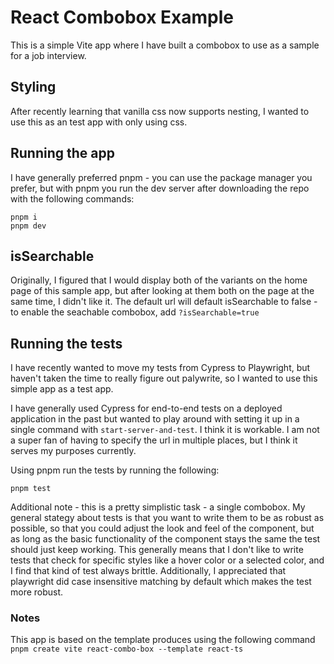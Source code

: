 # React Combobox Example
This is a simple Vite app where I have built a combobox to use as a sample for a job interview.

## Styling
After recently learning that vanilla css now supports nesting, I wanted to use this as an test app with only using css.

## Running the app
I have generally preferred pnpm - you can use the package manager you prefer, but with pnpm you run the dev server after downloading the repo with the following commands:
```
pnpm i
pnpm dev
```

## isSearchable 
Originally, I figured that I would display both of the variants on the home page of this sample app, but after looking at them both on the page at the same time, I didn't like it. The default url will default isSearchable to false - to enable the seachable combobox, add `?isSearchable=true`


## Running the tests
I have recently wanted to move my tests from Cypress to Playwright, but haven't taken the time to really figure out palywrite, so I wanted to use this simple app as a test app.

I have generally used Cypress for end-to-end tests on a deployed application in the past but wanted to play around with setting it up in a single command with `start-server-and-test`. I think it is workable. I am not a super fan of having to specify the url in multiple places, but I think it serves my purposes currently.

Using pnpm run the tests by running the following:
```
pnpm test
```

Additional note - this is a pretty simplistic task - a single combobox. My general stategy about tests is that you want to write them to be as robust as possible, so that you could adjust the look and feel of the component, but as long as the basic functionality of the component stays the same the test should just keep working. This generally means that I don't like to write tests that check for specific styles like a hover color or a selected color, and I find that kind of test always brittle. Additionally, I appreciated that playwright did case insensitive matching by default which makes the test more robust.

### Notes
This app is based on the template produces using the following command `pnpm create vite react-combo-box --template react-ts`
